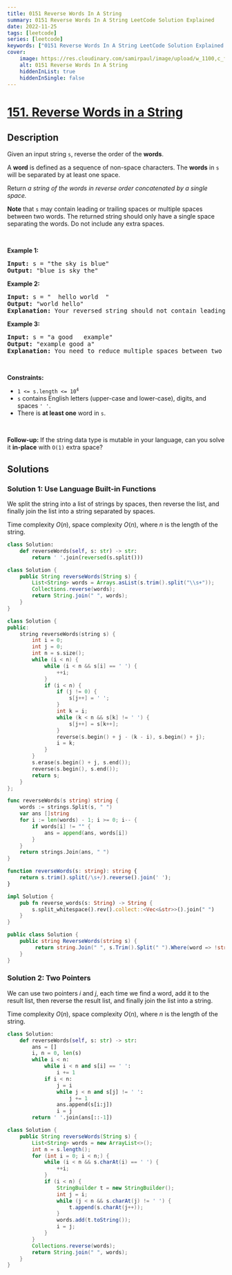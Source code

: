 ```yaml
---
title: 0151 Reverse Words In A String
summary: 0151 Reverse Words In A String LeetCode Solution Explained
date: 2022-11-25
tags: [leetcode]
series: [leetcode]
keywords: ["0151 Reverse Words In A String LeetCode Solution Explained in all languages", "0151 Reverse Words In A String", "LeetCode", "leetcode solution in Python3 C++ Java Go PHP Ruby Swift TypeScript Rust C# JavaScript C", "GeeksforGeeks", "InterviewBit", "Coding Ninjas", "HackerRank", "HackerEarth", "CodeChef", "TopCoder", "AlgoExpert", "freeCodeCamp", "Codeforces", "GitHub", "AtCoder", "Samir Paul"]
cover:
    image: https://res.cloudinary.com/samirpaul/image/upload/w_1100,c_fit,co_rgb:FFFFFF,l_text:Arial_75_bold:0151 Reverse Words In A String - Solution Explained/problem-solving.webp
    alt: 0151 Reverse Words In A String
    hiddenInList: true
    hiddenInSingle: false
---
```



# [151. Reverse Words in a String](https://leetcode.com/problems/reverse-words-in-a-string)


## Description

<p>Given an input string <code>s</code>, reverse the order of the <strong>words</strong>.</p>

<p>A <strong>word</strong> is defined as a sequence of non-space characters. The <strong>words</strong> in <code>s</code> will be separated by at least one space.</p>

<p>Return <em>a string of the words in reverse order concatenated by a single space.</em></p>

<p><b>Note</b> that <code>s</code> may contain leading or trailing spaces or multiple spaces between two words. The returned string should only have a single space separating the words. Do not include any extra spaces.</p>

<p>&nbsp;</p>
<p><strong class="example">Example 1:</strong></p>

<pre>
<strong>Input:</strong> s = &quot;the sky is blue&quot;
<strong>Output:</strong> &quot;blue is sky the&quot;
</pre>

<p><strong class="example">Example 2:</strong></p>

<pre>
<strong>Input:</strong> s = &quot;  hello world  &quot;
<strong>Output:</strong> &quot;world hello&quot;
<strong>Explanation:</strong> Your reversed string should not contain leading or trailing spaces.
</pre>

<p><strong class="example">Example 3:</strong></p>

<pre>
<strong>Input:</strong> s = &quot;a good   example&quot;
<strong>Output:</strong> &quot;example good a&quot;
<strong>Explanation:</strong> You need to reduce multiple spaces between two words to a single space in the reversed string.
</pre>

<p>&nbsp;</p>
<p><strong>Constraints:</strong></p>

<ul>
	<li><code>1 &lt;= s.length &lt;= 10<sup>4</sup></code></li>
	<li><code>s</code> contains English letters (upper-case and lower-case), digits, and spaces <code>&#39; &#39;</code>.</li>
	<li>There is <strong>at least one</strong> word in <code>s</code>.</li>
</ul>

<p>&nbsp;</p>
<p><b data-stringify-type="bold">Follow-up:&nbsp;</b>If the string data type is mutable in your language, can&nbsp;you solve it&nbsp;<b data-stringify-type="bold">in-place</b>&nbsp;with&nbsp;<code data-stringify-type="code">O(1)</code>&nbsp;extra space?</p>

## Solutions

### Solution 1: Use Language Built-in Functions

We split the string into a list of strings by spaces, then reverse the list, and finally join the list into a string separated by spaces.

Time complexity $O(n)$, space complexity $O(n)$, where $n$ is the length of the string.

<!-- tabs:start -->

```python
class Solution:
    def reverseWords(self, s: str) -> str:
        return ' '.join(reversed(s.split()))
```

```java
class Solution {
    public String reverseWords(String s) {
        List<String> words = Arrays.asList(s.trim().split("\\s+"));
        Collections.reverse(words);
        return String.join(" ", words);
    }
}
```

```cpp
class Solution {
public:
    string reverseWords(string s) {
        int i = 0;
        int j = 0;
        int n = s.size();
        while (i < n) {
            while (i < n && s[i] == ' ') {
                ++i;
            }
            if (i < n) {
                if (j != 0) {
                    s[j++] = ' ';
                }
                int k = i;
                while (k < n && s[k] != ' ') {
                    s[j++] = s[k++];
                }
                reverse(s.begin() + j - (k - i), s.begin() + j);
                i = k;
            }
        }
        s.erase(s.begin() + j, s.end());
        reverse(s.begin(), s.end());
        return s;
    }
};
```

```go
func reverseWords(s string) string {
	words := strings.Split(s, " ")
	var ans []string
	for i := len(words) - 1; i >= 0; i-- {
		if words[i] != "" {
			ans = append(ans, words[i])
		}
	}
	return strings.Join(ans, " ")
}
```

```ts
function reverseWords(s: string): string {
    return s.trim().split(/\s+/).reverse().join(' ');
}
```

```rust
impl Solution {
    pub fn reverse_words(s: String) -> String {
        s.split_whitespace().rev().collect::<Vec<&str>>().join(" ")
    }
}
```

```cs
public class Solution {
    public string ReverseWords(string s) {
         return string.Join(" ", s.Trim().Split(" ").Where(word => !string.IsNullOrEmpty(word) && !string.IsNullOrEmpty(word.Trim())).Reverse());
    }
}
```

<!-- tabs:end -->

### Solution 2: Two Pointers

We can use two pointers $i$ and $j$, each time we find a word, add it to the result list, then reverse the result list, and finally join the list into a string.

Time complexity $O(n)$, space complexity $O(n)$, where $n$ is the length of the string.

<!-- tabs:start -->

```python
class Solution:
    def reverseWords(self, s: str) -> str:
        ans = []
        i, n = 0, len(s)
        while i < n:
            while i < n and s[i] == ' ':
                i += 1
            if i < n:
                j = i
                while j < n and s[j] != ' ':
                    j += 1
                ans.append(s[i:j])
                i = j
        return ' '.join(ans[::-1])
```

```java
class Solution {
    public String reverseWords(String s) {
        List<String> words = new ArrayList<>();
        int n = s.length();
        for (int i = 0; i < n;) {
            while (i < n && s.charAt(i) == ' ') {
                ++i;
            }
            if (i < n) {
                StringBuilder t = new StringBuilder();
                int j = i;
                while (j < n && s.charAt(j) != ' ') {
                    t.append(s.charAt(j++));
                }
                words.add(t.toString());
                i = j;
            }
        }
        Collections.reverse(words);
        return String.join(" ", words);
    }
}
```

<!-- tabs:end -->

<!-- end -->
